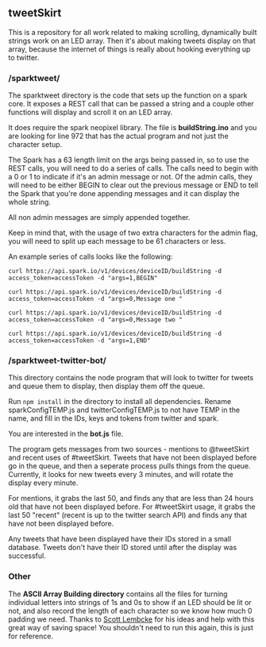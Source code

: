 ## tweetSkirt

This is a repository for all work related to making scrolling, dynamically built strings work on an LED array. Then it's about making tweets display on that array, because the internet of things is really about hooking everything up to twitter.

### /sparktweet/
The sparktweet directory is the code that sets up the function on a spark core. It exposes a REST call that can be passed a string and a couple other functions will display and scroll it on an LED array.

It does require the spark neopixel library. The file is **buildString.ino** and you are looking for line 972 that has the actual program and not just the character setup.

The Spark has a 63 length limit on the args being passed in, so to use the REST calls, you will need to do a series of calls. The calls need to begin with a 0 or 1 to indicate if it's an admin message or not. Of the admin calls, they will need to be either BEGIN to clear out the previous message or END to tell the Spark that you're done appending messages and it can display the whole string.

All non admin messages are simply appended together.

Keep in mind that, with the usage of two extra characters for the admin flag, you will need to split up each message to be 61 characters or less.

An example series of calls looks like the following:

```
curl https://api.spark.io/v1/devices/deviceID/buildString -d access_token=accessToken -d "args=1,BEGIN"

curl https://api.spark.io/v1/devices/deviceID/buildString -d access_token=accessToken -d "args=0,Message one "

curl https://api.spark.io/v1/devices/deviceID/buildString -d access_token=accessToken -d "args=0,Message two "

curl https://api.spark.io/v1/devices/deviceID/buildString -d access_token=accessToken -d "args=1,END"
```

### /sparktweet-twitter-bot/
This directory contains the node program that will look to twitter for tweets and queue them to display, then display them off the queue.

Run `npm install` in the directory to install all dependencies. Rename sparkConfigTEMP.js and twitterConfigTEMP.js to not have TEMP in the name, and fill in the IDs, keys and tokens from twitter and spark.

You are interested in the **bot.js** file.

The program gets messages from two sources - mentions to @tweetSkirt and recent uses of #tweetSkirt. Tweets that have not been displayed before go in the queue, and then a seperate process pulls things from the queue. Currently, it looks for new tweets every 3 minutes, and will rotate the display every minute. 

For mentions, it grabs the last 50, and finds any that are less than 24 hours old that have not been displayed before. For #tweetSkirt usage, it grabs the last 50 "recent" (recent is up to the twitter search API) and finds any that have not been displayed before.

Any tweets that have been displayed have their IDs stored in a small database. Tweets don't have their ID stored until after the display was successful. 

### Other

The **ASCII Array Building directory** contains all the files for turning individual letters into strings of 1s and 0s to show if an LED should be lit or not, and also record the length of each character so we know how much 0 padding we need. Thanks to [Scott Lembcke](https://github.com/slembcke) for his ideas and help with this great way of saving space! You shouldn't need to run this again, this is just for reference.